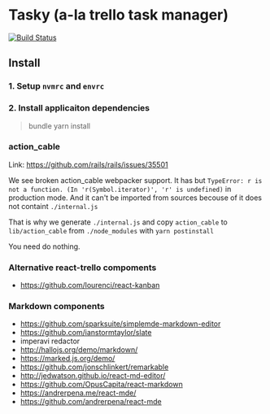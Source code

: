 # Tasky (a-la trello task manager)

[![Build Status](https://travis-ci.org/BrandyMint/tasky.svg?branch=master)](https://travis-ci.org/BrandyMint/tasky)

## Install

### 1. Setup `nvmrc` and `envrc`

### 2. Install applicaiton dependencies

> bundle
> yarn install

### action_cable

Link: https://github.com/rails/rails/issues/35501

We see broken action_cable webpacker support. It has but `TypeError: r is not a
function. (In 'r(Symbol.iterator)', 'r' is undefined)` in production mode.
And it can't be imported from sources becouse of it does not containt
`./internal.js`

That is why we generate `./internal.js` and copy `action_cable` to
`lib/action_cable` from `./node_modules` with `yarn postinstall`

You need do nothing. 

### Alternative react-trello compoments

* https://github.com/lourenci/react-kanban

### Markdown components

* https://github.com/sparksuite/simplemde-markdown-editor
* https://github.com/ianstormtaylor/slate
* imperavi redactor
* http://hallojs.org/demo/markdown/
* https://marked.js.org/demo/
* https://github.com/jonschlinkert/remarkable
* http://jedwatson.github.io/react-md-editor/
* https://github.com/OpusCapita/react-markdown
* https://andrerpena.me/react-mde/
* https://github.com/andrerpena/react-mde
